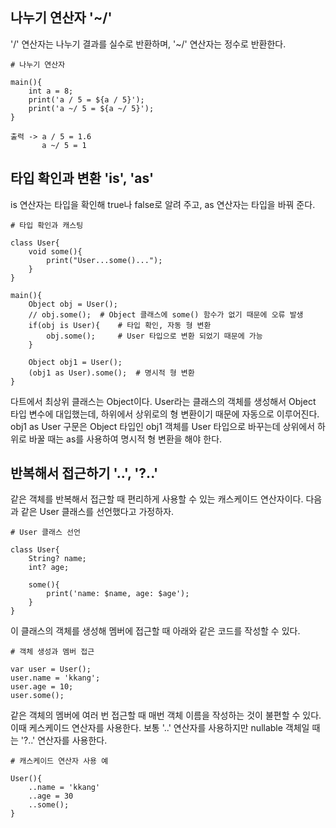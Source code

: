 ## 나누기 연산자 '~/'
'/' 연산자는 나누기 결과를 실수로 반환하며, '~/' 연산자는 정수로 반환한다.
```
# 나누기 연산자

main(){
    int a = 8;
    print('a / 5 = ${a / 5}');
    print('a ~/ 5 = ${a ~/ 5}');
}

출력 -> a / 5 = 1.6
       a ~/ 5 = 1
```

## 타입 확인과 변환 'is', 'as'
is 연산자는 타입을 확인해 true나 false로 알려 주고, as 연산자는 타입을 바꿔 준다.
```
# 타입 확인과 캐스팅

class User{
    void some(){
        print("User...some()...");
    }
}

main(){
    Object obj = User();
    // obj.some();  # Object 클래스에 some() 함수가 없기 때문에 오류 발생
    if(obj is User){    # 타입 확인, 자동 형 변환
        obj.some();     # User 타입으로 변환 되었기 때문에 가능
    }

    Object obj1 = User();
    (obj1 as User).some();  # 명시적 형 변환
}
```
다트에서 최상위 클래스는 Object이다. User라는 클래스의 객체를 생성해서 Object 타입 변수에 대입했는데, 하위에서 상위로의 형 변환이기 때문에 자동으로 이루어진다.  
obj1 as User 구문은 Object 타입인 obj1 객체를 User 타입으로 바꾸는데 상위에서 하위로 바꿀 때는 as를 사용하여 명시적 형 변환을 해야 한다.

## 반복해서 접근하기 '..', '?..'
같은 객체를 반복해서 접근할 때 편리하게 사용할 수 있는 캐스케이드 연산자이다. 다음과 같은 User 클래스를 선언했다고 가정하자.
```
# User 클래스 선언

class User{
    String? name;
    int? age;

    some(){
        print('name: $name, age: $age');
    }
}
```
이 클래스의 객체를 생성해 멤버에 접근할 때 아래와 같은 코드를 작성할 수 있다.
```
# 객체 생성과 멤버 접근

var user = User();
user.name = 'kkang';
user.age = 10;
user.some();
```
같은 객체의 멤버에 여러 번 접근할 때 매번 객체 이름을 작성하는 것이 불편할 수 있다. 이때 케스케이드 연산자를 사용한다. 보통 '..' 연산자를 사용하지만 nullable 객체일 때는 '?..' 연산자를 사용한다.
```
# 캐스케이드 연산자 사용 예

User(){
    ..name = 'kkang'
    ..age = 30
    ..some();
}
```